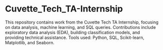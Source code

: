 # Cuvette_Tech_TA-Internship
This repository contains work from the Cuvette Tech TA Internship, focusing on data analysis, machine learning, and SQL queries. Contributions include exploratory data analysis (EDA), building classification models, and providing technical assistance. Tools used: Python, SQL, Scikit-learn, Matplotlib, and Seaborn.
